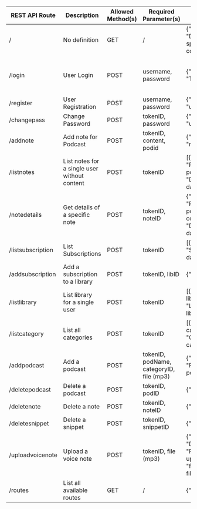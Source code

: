 | REST API Route      | Description                                 | Allowed Method(s) | Required Parameter(s)                        | Expect Return                                                                                  | Note                                  |
|---------------------|---------------------------------------------|-------------------|------------------------------------------------|------------------------------------------------------------------------------------------------|---------------------------------------|
| /                   | No definition                               | GET               | /                                              | {"Status": False, "Detailed Info": "No specified command."}                                     | /                                     |
| /login              | User Login                                  | POST              | username, password                             | {"Status": True, "Token": token}                                                                | Token refers to session token         |
| /register           | User Registration                           | POST              | username, password                             | {"Status": True, "userID": userID}                                                              | /                                     |
| /changepass         | Change Password                             | POST              | tokenID, password                              | {"Status": True, "userID": userID}                                                              | /                                     |
| /addnote            | Add note for Podcast                        | POST              | tokenID, content, podid                        | {"Status": True, "noteID": noteid}                                                              | /                                     |
| /listnotes          | List notes for a single user without content | POST              | tokenID                                        | [{"NoteID": noteID, "PodcastID": podID, "DateCreated": dateCreated}]                            | /                                     |
| /notedetails        | Get details of a specific note              | POST              | tokenID, noteID                                | {"NoteID": noteID, "PodcastID": podID, "Content": content, "DateCreated": dateCreated}          | /                                     |
| /listsubscription   | List Subscriptions                          | POST              | tokenID                                        | [{"LibraryID": libID, "SubscriptionDate": dateOfSub}]                                           | /                                     |
| /addsubscription    | Add a subscription to a library             | POST              | tokenID, libID                                 | {"Status": True}                                                                                | /                                     |
| /listlibrary        | List library for a single user              | POST              | tokenID                                        | [{"LibraryID": libraryID, "LibraryName": libraryName}]                                          | /                                     |
| /listcategory       | List all categories                         | POST              | tokenID                                        | [{"CategoryID": categoryID, "CategoryName": categoryName}]                                      | /                                     |
| /addpodcast         | Add a podcast                               | POST              | tokenID, podName, categoryID, file (mp3)       | {"Status": True, "PodcastID": podID}                                                            | /                                     |
| /deletepodcast      | Delete a podcast                            | POST              | tokenID, podID                                 | {"Status": True}                                                                                | /                                     |
| /deletenote         | Delete a note                               | POST              | tokenID, noteID                                | {"Status": True}                                                                                | /                                     |
| /deletesnippet      | Delete a snippet                            | POST              | tokenID, snippetID                             | {"Status": True}                                                                                | /                                     |
| /uploadvoicenote    | Upload a voice note                         | POST              | tokenID, file (mp3)                            | {"Status": True, "Detailed Info": "File successfully uploaded", "filename": filename}           | /                                     |
| /routes             | List all available routes                   | GET               | /                                              | {"routes": [...] }                                                                             | /                                     |
